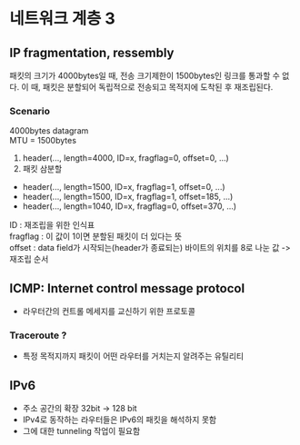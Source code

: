 # 네트워크 계층 3

## IP fragmentation, ressembly
패킷의 크기가 4000bytes일 때, 전송 크기제한이 1500bytes인 링크를 통과할 수 없다. 이 때, 패킷은 분할되어 독립적으로 전송되고 목적지에 도착된 후 재조립된다.

### Scenario
4000bytes datagram<br/>
MTU = 1500bytes

1. header(..., length=4000, ID=x, fragflag=0, offset=0, ...)
2. 패킷 삼분할
  - header(..., length=1500, ID=x, fragflag=1, offset=0, ...)
  - header(..., length=1500, ID=x, fragflag=1, offset=185, ...)
  - header(..., length=1040, ID=x, fragflag=0, offset=370, ...)

ID : 재조립을 위한 인식표<br/>
fragflag : 이 값이 1이면 분할된 패킷이 더 있다는 뜻<br/>
offset : data field가 시작되는(header가 종료되는) 바이트의 위치를 8로 나눈 값 -> 재조립 순서

## ICMP: Internet control message protocol
- 라우터간의 컨트롤 메세지를 교신하기 위한 프로토콜

### Traceroute ?
- 특정 목적지까지 패킷이 어떤 라우터를 거치는지 알려주는 유틸리티

## IPv6
- 주소 공간의 확장 32bit -> 128 bit
- IPv4로 동작하는 라우터들은 IPv6의 패킷을 해석하지 못함
- 그에 대한 tunneling 작업이 필요함